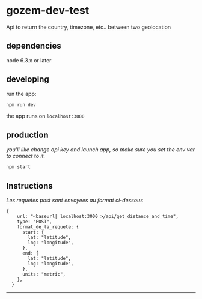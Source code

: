 # gozem-dev-test


Api to return the country, timezone, etc.. between two geolocation 



## dependencies

node 6.3.x or later

## developing

run the app:

```bash
npm run dev
```

the app runs on `localhost:3000`

## production

_you'll like change api key and launch app, so make sure you set the env var to connect to it._

```bash
npm start

```


## Instructions
_Les requetes post sont envoyees au format ci-dessous_

```
{
    url: "<baseurl| localhost:3000 >/api/get_distance_and_time",
    type: "POST",
    format_de_la_requete: {
      start: {
        lat: "latitude",
        lng: "longitude",
      },
      end: {
        lat: "latitude",
        lng: "longitude",
      },
      units: "metric",
    },
  }

```

--------------------------------------------------------------------------------
